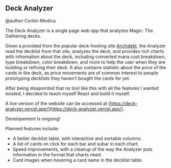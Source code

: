 ## Deck Analyzer
@author Corbin Modica

The Deck Analyzer is a single page web app that analyzes Magic: The Gathering decks.

Given a provided from the popular deck-hosting site [Archidekt](https://archidekt.com), the Analyzer read the decklist from that site, analyzes the deck, and provides rich charts with infromation about the deck, including converted mana cost breakdown, type breakdown, color breakdown, and more to help the user when they are building or refining their deck. It also contains statistic about the price of the cards in the deck, as price movements are of common interest to people prototyping decklists they haven't bought the cards for yet.

After being disapointed that no tool like this with all the features I wanted existed, I decided to teach myself React and build it myself.

A live version of the website can be accessed at [https://deck-analyzer.vercel.app/](https://deck-analyzer.vercel.app/).

Developement is ongoing! 

Planned features include:
* A better decklist table, with interactive and sortable columns.
* A list of cards on click for each bar and subar in each chart.
* Speed improvements, with a cleanup of the way the Analyzer puts information in the format that charts need.
* Card images when hovering a card name in the decklist table.

